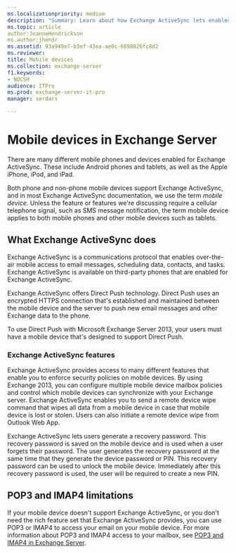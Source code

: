 ```yaml
---
ms.localizationpriority: medium
description: "Summary: Learn about how Exchange ActiveSync lets enabled mobile devices access a user's Microsoft Exchange mailbox data any time, anywhere."
ms.topic: article
author:JoanneHendrickson
ms.author:jhendr
ms.assetid: 93a949e7-b3ef-43ea-ae0c-6698826fc8d2
ms.reviewer: 
title: Mobile devices
ms.collection: exchange-server
f1.keywords:
- NOCSH
audience: ITPro
ms.prod: exchange-server-it-pro
manager: serdars

---
```


# Mobile devices in Exchange Server

There are many different mobile phones and devices enabled for Exchange ActiveSync. These include Android phones and tablets, as well as the Apple iPhone, iPod, and iPad.

Both phone and non-phone mobile devices support Exchange ActiveSync, and in most Exchange ActiveSync documentation, we use the term *mobile device*. Unless the feature or features we're discussing require a cellular telephone signal, such as SMS message notification, the term mobile device applies to both mobile phones and other mobile devices such as tablets.

## What Exchange ActiveSync does

Exchange ActiveSync is a communications protocol that enables over-the-air mobile access to email messages, scheduling data, contacts, and tasks. Exchange ActiveSync is available on third-party phones that are enabled for Exchange ActiveSync.

Exchange ActiveSync offers Direct Push technology. Direct Push uses an encrypted HTTPS connection that's established and maintained between the mobile device and the server to push new email messages and other Exchange data to the phone.

To use Direct Push with Microsoft Exchange Server 2013, your users must have a mobile device that's designed to support Direct Push.

### Exchange ActiveSync features

Exchange ActiveSync provides access to many different features that enable you to enforce security policies on mobile devices. By using Exchange 2013, you can configure multiple mobile device mailbox policies and control which mobile devices can synchronize with your Exchange server. Exchange ActiveSync enables you to send a remote device wipe command that wipes all data from a mobile device in case that mobile device is lost or stolen. Users can also initiate a remote device wipe from Outlook Web App.

Exchange ActiveSync lets users generate a recovery password. This recovery password is saved on the mobile device and is used when a user forgets their password. The user generates the recovery password at the same time that they generate the device password or PIN. This recovery password can be used to unlock the mobile device. Immediately after this recovery password is used, the user will be required to create a new PIN.

## POP3 and IMAP4 limitations

If your mobile device doesn't support Exchange ActiveSync, or you don't need the rich feature set that Exchange ActiveSync provides, you can use POP3 or IMAP4 to access your email on your mobile device. For more information about POP3 and IMAP4 access to your mailbox, see [POP3 and IMAP4 in Exchange Server](../../clients/pop3-and-imap4/pop3-and-imap4.md).

